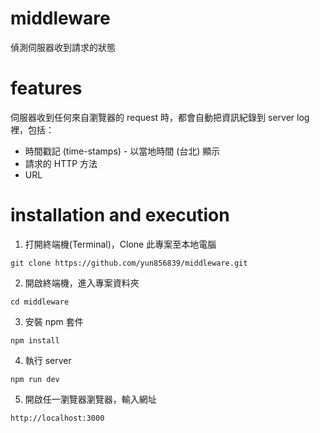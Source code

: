 # middleware
偵測伺服器收到請求的狀態

# features
伺服器收到任何來自瀏覽器的 request 時，都會自動把資訊紀錄到 server log 裡，包括：
* 時間戳記 (time-stamps) - 以當地時間 (台北) 顯示
* 請求的 HTTP 方法
* URL

# installation and execution
  1. 打開終端機(Terminal)，Clone 此專案至本地電腦
  ```
  git clone https://github.com/yun856839/middleware.git
  ```

  2. 開啟終端機，進入專案資料夾
  ```
  cd middleware
  ```

  3. 安裝 npm 套件
  ```
  npm install
  ```
  
  4. 執行 server
  ```
  npm run dev
  ```

  5. 開啟任一瀏覽器瀏覽器，輸入網址
  ```
  http://localhost:3000
  ```
